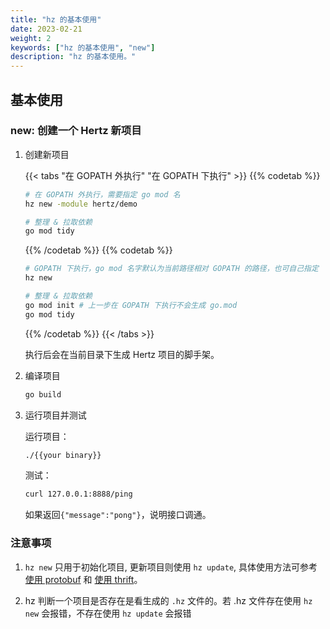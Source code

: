 ```yaml
---
title: "hz 的基本使用"
date: 2023-02-21
weight: 2
keywords: ["hz 的基本使用", "new"]
description: "hz 的基本使用。"
---
```


## 基本使用

### new: 创建一个 Hertz 新项目

1. 创建新项目

   {{< tabs "在 GOPATH 外执行" "在 GOPATH 下执行" >}}
   {{% codetab %}}

   ```bash
   # 在 GOPATH 外执行，需要指定 go mod 名
   hz new -module hertz/demo

   # 整理 & 拉取依赖
   go mod tidy
   ```

   {{% /codetab %}}
   {{% codetab %}}

   ```bash
   # GOPATH 下执行，go mod 名字默认为当前路径相对 GOPATH 的路径，也可自己指定
   hz new

   # 整理 & 拉取依赖
   go mod init # 上一步在 GOPATH 下执行不会生成 go.mod
   go mod tidy
   ```

   {{% /codetab %}}
   {{< /tabs >}}

   执行后会在当前目录下生成 Hertz 项目的脚手架。

2. 编译项目

   ```bash
   go build
   ```

3. 运行项目并测试

   运行项目：

   ```bash
   ./{{your binary}}
   ```

   测试：

   ```bash
   curl 127.0.0.1:8888/ping
   ```

   如果返回`{"message":"pong"}`，说明接口调通。

### 注意事项

1. `hz new` 只用于初始化项目, 更新项目则使用 `hz update`,
   具体使用方法可参考[使用 protobuf](../usage-protobuf) 和 [使用 thrift](../usage-thrift)。

2. hz 判断一个项目是否存在是看生成的 `.hz` 文件的。若 .hz 文件存在使用 `hz new` 会报错，不存在使用 `hz update` 会报错
